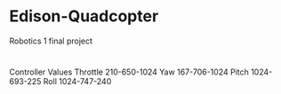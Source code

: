# Edison-Quadcopter
Robotics 1 final project
#
Controller Values
  Throttle
    210-650-1024
  Yaw
    167-706-1024
  Pitch
    1024-693-225
  Roll
    1024-747-240
